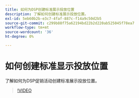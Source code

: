 ```yaml
---
title: 如何为DSP创建标准展示投放位置
description: 了解如何创建标准展示投放位置。
exl-id: 5eb60b2b-e3c7-4faf-887c-f14a9c50d2b5
source-git-commit: c299b88f75a62194bd22b2d220ab525045f78ea7
workflow-type: tm+mt
source-wordcount: '36'
ht-degree: 0%

---
```


# 如何创建标准显示投放位置

了解如何为DSP促销活动创建标准展示投放位置。

>[!VIDEO](https://video.tv.adobe.com/v/340454)
